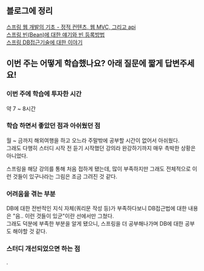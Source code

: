 ## 블로그에 정리  
[스프링 웹 개발의 기초 - 정적 컨텐츠, 웹 MVC, 그리고 api](https://jofestudio.tistory.com/75)  
[스프링 빈(Bean)에 대한 얘기와 빈 등록방법](https://jofestudio.tistory.com/76)  
[스프링 DB접근기술에 대한 이야기](https://jofestudio.tistory.com/77)  

## 이번 주는 어떻게 학습했나요? 아래 질문에 짧게 답변주세요!

### 이번 주에 학습에 투자한 시간  
약 7 ~ 8시간  

### 학습 하면서 좋았던 점과 아쉬웠던 점
월 ~ 금까지 해외여행을 하고 오느라 주말밖에 공부할 시간이 없어서 아쉬웠다.  
그래도 다행히 스터디 시작 전 듣기 시작했던 강의라 완강하기까지 매우 촉박한 상황은 아니었다.  

스프링을 해당 강의를 통해 처음 접하게 됐는데, 많이 부족하지만 그래도 전체적으로 이런 것들이 있구나라는 그림은 조금 그려진 것 같다.  

### 어려움을 겪는 부분
DB에 대한 전반적인 지식 자체(쿼리문 작성 등)가 부족하다보니 DB접근법에 대한 내용은 "음.. 이런 것들이 있군"이란 선에서만 그쳤다.  
그래도 덕분에 부족한 부분을 알게 됐으니, 스프링을 더 공부해나가며 DB에 대한 공부도 해야할 것 같다.

### 스터디 개선되었으면 하는 점
.
